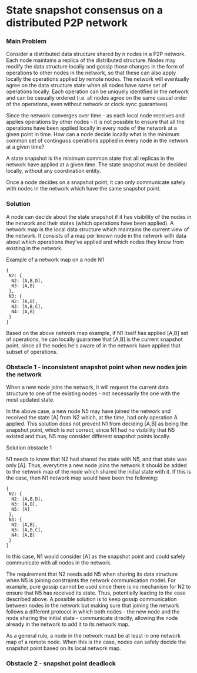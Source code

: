 # State snapshot consensus on a distributed P2P network

### Main Problem

Consider a distributed data structure shared by n nodes in a P2P network. Each node maintains a replica of the distributed structure. Nodes may modify the data structure locally and gossip those changes in the form of operations to other nodes in the network, so that these can also apply locally the operations applied by remote nodes. The network will eventually agree on the data structure state when all nodes have same set of operations locally. Each operation can be uniquely identified in the network and can be casually ordered (i.e. all nodes agree on the same casual order of the operations, even without network or clock sync guarantees)

Since the network converges over time - as each local node receives and applies operations by other nodes - it is not possible to ensure that  all the operations have been applied locally in every node of the network at a given point in time. How can a node decide locally what is the minimum common set of continguos operations applied in every node in the network at a given time?

A state snapshot is the minimum common state that all replicas in the network have applied at a given time. The state snapshot must be decided locally, without any coordination entity.

Once a node decides on a snapshot point, it can only communicate safely with nodes in the network which have the same snapshot point.

### Solution

A node can decide about the state snapshot if it has visibility of the nodes in the network and their states (which operations have been applied). A network map is the local data structure which maintains the current view of the network. It consists of a map per known node in the network with data about which operations they’ve applied and which nodes they know from existing in the network.

Example of a network map on a node N1

```
{
 N2: {
  N2: [A,B,D],
  N3: [A,B]
 },
 N3: {
  N2: [A,B],
  N3: [A,B,C],
  N4: [A,B]
 }
}
```

Based on the above network map example, if N1 itself has applied [A,B] set of operations, he can locally guarantee that [A,B] is the current snapshot point, since all the nodes he's aware of in the network have applied that subset of operations. 

### Obstacle 1 - inconsistent snapshot point when new nodes join the network

When a new node joins the network, it will request the current data structure to one of the existing nodes - not necessarily the one with the most updated state.

In the above case, a new node N5 may have joined the network and received the state [A] from N2 which, at the time, had only operation A applied. This solution does not prevent N1 from deciding [A,B] as being the snapshot point, which is not correct, since N1 had no visibility that N5 existed and thus, N5 may consider different snapshot points locally.

Solution obstacle 1

N1 needs to know that N2 had shared the state with N5, and that state was only [A]. Thus, everytime a new node joins the network it should be added to the network map of the node which shared the initial state with it. If this is the case, then N1 network map would have been the following:

```
{
 N2: {
  N2: [A,B,D],
  N3: [A,B],
  N5: [A]
 },
 N3: {
  N2: [A,B],
  N3: [A,B,C],
  N4: [A,B]
 }
}
```

In this case, N1 would consider [A] as the snapshot point and could safely communicate with all nodes in the network.

The requirement that N2 needs add N5 when sharing its data structure when N5 is joining constraints the network communication model. For example, pure gossip cannot be used since there is no mechanism for N2 to ensure that N5 has received its state. Thus, potentially leading to the case described above. A possible solution is to keep gossip communication between nodes in the network but making sure that joining the network follows a different protocol in which both nodes - the new node and the node sharing the initial state - communicate directly, allowing the node already in the network to add it to its network map.

As a general rule, a node in the network must be at least in one network map of a remote node. When this is the case, nodes can safely decide the snapshot point based on its local network map.

### Obstacle 2 - snapshot point deadlock
